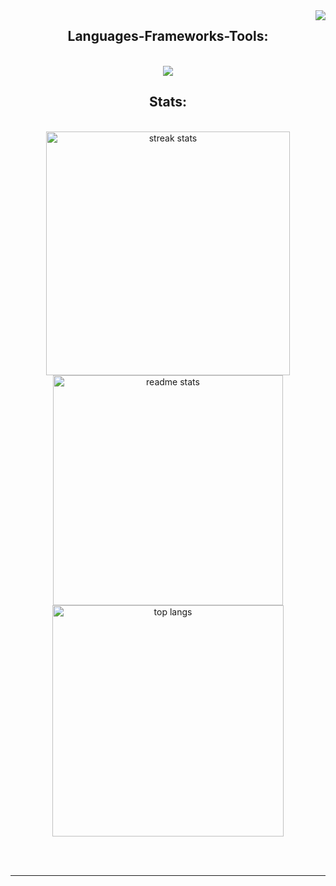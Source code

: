<img align="right" src="https://visitor-badge.laobi.icu/badge?page_id=joselumbanraja.joselumbanraja" />

<h2 align="center">Languages-Frameworks-Tools:</h2>
<br/>
<div align="center">
    <img src="https://skillicons.dev/icons?i=html,css,bootstrap,php,linux,javascript" /><br>
</div>

<h2 align="center">Stats:</h2>
<br>
<div align=center>
  <img width=390 src="https://github-readme-streak-stats-salesp07.vercel.app/?user=joselumbanraja&count_private=true&theme=react&border_radius=10" alt="streak stats"/>
  <img width=368 src="https://github-readme-stats-salesp07.vercel.app/api?username=joselumbanraja&count_private=true&show_icons=true&theme=react&rank_icon=github&border_radius=10" alt="readme stats" />
  <br/>
  <img width=370 align="center" src="https://github-readme-stats-salesp07.vercel.app/api/top-langs/?username=joselumbanraja&hide=HTML&langs_count=8&layout=compact&theme=react&border_radius=10&size_weight=0.5&count_weight=0.5&exclude_repo=github-readme-stats" alt="top langs" />
</div>

<br/><br/>

<hr/>

<br/>
